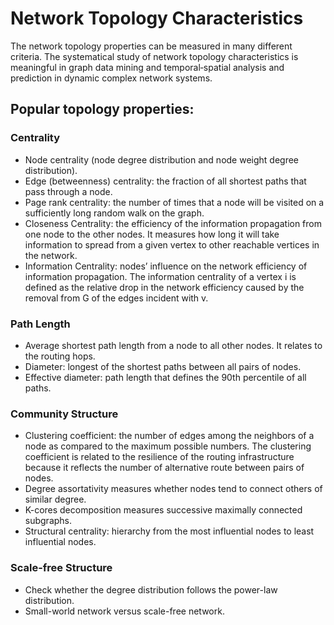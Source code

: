 # Network Topology Characteristics

The network topology properties can be measured in many different criteria. The systematical study of network topology characteristics is meaningful in graph data mining and temporal‐spatial analysis and prediction in dynamic complex network systems.

## Popular topology properties:

### Centrality

* Node centrality (node degree distribution and node weight degree distribution).
* Edge (betweenness) centrality: the fraction of all shortest paths that pass through a node.
* Page rank centrality: the number of times that a node will be visited on a sufficiently long random walk on the graph.
* Closeness Centrality: the efficiency of the information propagation from one node to the other nodes. It measures how long it will take information to spread from a given vertex to other reachable vertices in the network.
* Information Centrality: nodes’ influence on the network efficiency of information propagation. The information centrality of a vertex i is defined as the relative drop in the network efficiency caused by the removal from G of the edges incident with v. 

### Path Length

* Average shortest path length from a node to all other nodes. It relates to the routing hops.
* Diameter: longest of the shortest paths between all pairs of nodes.
* Effective diameter: path length that defines the 90th percentile of all paths.

### Community Structure

* Clustering coefficient: the number of edges among the neighbors of a node as compared to the maximum possible numbers. The clustering coefficient is related to the resilience of the routing infrastructure because it reflects the number of alternative route between pairs of nodes.
* Degree assortativity measures whether nodes tend to connect others of similar degree.
* K-cores decomposition measures successive maximally connected subgraphs.
* Structural centrality: hierarchy from the most influential nodes to least influential nodes.

### Scale-free Structure

* Check whether the degree distribution follows the power-law distribution.
* Small-world network versus scale-free network.

